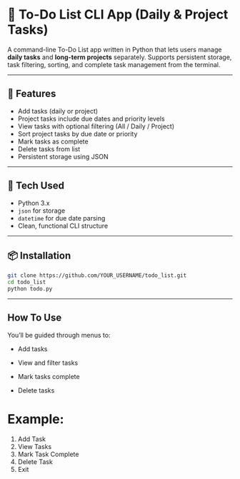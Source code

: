 # 📝 To-Do List CLI App (Daily & Project Tasks)

A command-line To-Do List app written in Python that lets users manage **daily tasks** and **long-term projects** separately. Supports persistent storage, task filtering, sorting, and complete task management from the terminal.

---

## 🚀 Features

- Add tasks (daily or project)
- Project tasks include due dates and priority levels
- View tasks with optional filtering (All / Daily / Project)
- Sort project tasks by due date or priority
- Mark tasks as complete
- Delete tasks from list
- Persistent storage using JSON

---

## 🧰 Tech Used

- Python 3.x
- `json` for storage
- `datetime` for due date parsing
- Clean, functional CLI structure

---

## 📦 Installation

```bash
git clone https://github.com/YOUR_USERNAME/todo_list.git
cd todo_list
python todo.py
```

---

## How To Use
You’ll be guided through menus to:

   - Add tasks

   - View and filter tasks

   - Mark tasks complete

   - Delete tasks

# Example: 
1. Add Task
2. View Tasks
3. Mark Task Complete
4. Delete Task
5. Exit
